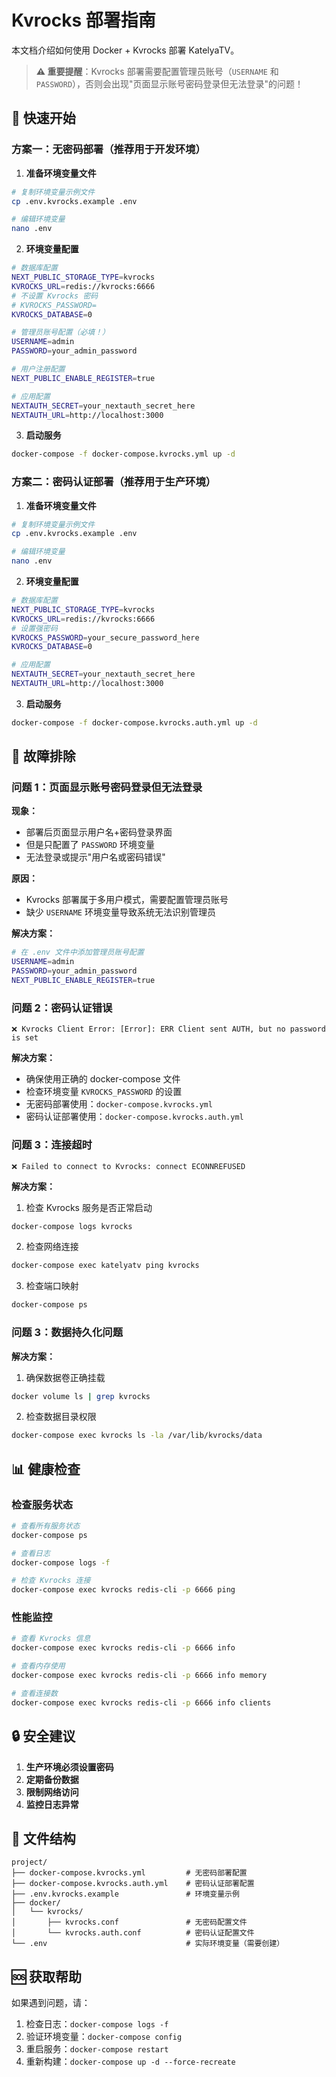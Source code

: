 # Kvrocks 部署指南

本文档介绍如何使用 Docker + Kvrocks 部署 KatelyaTV。

> **⚠️ 重要提醒**：Kvrocks 部署需要配置管理员账号（`USERNAME` 和 `PASSWORD`），否则会出现"页面显示账号密码登录但无法登录"的问题！

## 🚀 快速开始

### 方案一：无密码部署（推荐用于开发环境）

1. **准备环境变量文件**

```bash
# 复制环境变量示例文件
cp .env.kvrocks.example .env

# 编辑环境变量
nano .env
```

2. **环境变量配置**

```bash
# 数据库配置
NEXT_PUBLIC_STORAGE_TYPE=kvrocks
KVROCKS_URL=redis://kvrocks:6666
# 不设置 Kvrocks 密码
# KVROCKS_PASSWORD=
KVROCKS_DATABASE=0

# 管理员账号配置（必填！）
USERNAME=admin
PASSWORD=your_admin_password

# 用户注册配置
NEXT_PUBLIC_ENABLE_REGISTER=true

# 应用配置
NEXTAUTH_SECRET=your_nextauth_secret_here
NEXTAUTH_URL=http://localhost:3000
```

3. **启动服务**

```bash
docker-compose -f docker-compose.kvrocks.yml up -d
```

### 方案二：密码认证部署（推荐用于生产环境）

1. **准备环境变量文件**

```bash
# 复制环境变量示例文件
cp .env.kvrocks.example .env

# 编辑环境变量
nano .env
```

2. **环境变量配置**

```bash
# 数据库配置
NEXT_PUBLIC_STORAGE_TYPE=kvrocks
KVROCKS_URL=redis://kvrocks:6666
# 设置强密码
KVROCKS_PASSWORD=your_secure_password_here
KVROCKS_DATABASE=0

# 应用配置
NEXTAUTH_SECRET=your_nextauth_secret_here
NEXTAUTH_URL=http://localhost:3000
```

3. **启动服务**

```bash
docker-compose -f docker-compose.kvrocks.auth.yml up -d
```

## 🔧 故障排除

### 问题 1：页面显示账号密码登录但无法登录

**现象：**

- 部署后页面显示用户名+密码登录界面
- 但是只配置了 `PASSWORD` 环境变量
- 无法登录或提示"用户名或密码错误"

**原因：**

- Kvrocks 部署属于多用户模式，需要配置管理员账号
- 缺少 `USERNAME` 环境变量导致系统无法识别管理员

**解决方案：**

```bash
# 在 .env 文件中添加管理员账号配置
USERNAME=admin
PASSWORD=your_admin_password
NEXT_PUBLIC_ENABLE_REGISTER=true
```

### 问题 2：密码认证错误

```
❌ Kvrocks Client Error: [Error]: ERR Client sent AUTH, but no password is set
```

**解决方案：**

- 确保使用正确的 docker-compose 文件
- 检查环境变量 `KVROCKS_PASSWORD` 的设置
- 无密码部署使用：`docker-compose.kvrocks.yml`
- 密码认证部署使用：`docker-compose.kvrocks.auth.yml`

### 问题 3：连接超时

```
❌ Failed to connect to Kvrocks: connect ECONNREFUSED
```

**解决方案：**

1. 检查 Kvrocks 服务是否正常启动

```bash
docker-compose logs kvrocks
```

2. 检查网络连接

```bash
docker-compose exec katelyatv ping kvrocks
```

3. 检查端口映射

```bash
docker-compose ps
```

### 问题 3：数据持久化问题

**解决方案：**

1. 确保数据卷正确挂载

```bash
docker volume ls | grep kvrocks
```

2. 检查数据目录权限

```bash
docker-compose exec kvrocks ls -la /var/lib/kvrocks/data
```

## 📊 健康检查

### 检查服务状态

```bash
# 查看所有服务状态
docker-compose ps

# 查看日志
docker-compose logs -f

# 检查 Kvrocks 连接
docker-compose exec kvrocks redis-cli -p 6666 ping
```

### 性能监控

```bash
# 查看 Kvrocks 信息
docker-compose exec kvrocks redis-cli -p 6666 info

# 查看内存使用
docker-compose exec kvrocks redis-cli -p 6666 info memory

# 查看连接数
docker-compose exec kvrocks redis-cli -p 6666 info clients
```

## 🔒 安全建议

1. **生产环境必须设置密码**
2. **定期备份数据**
3. **限制网络访问**
4. **监控日志异常**

## 📁 文件结构

```
project/
├── docker-compose.kvrocks.yml         # 无密码部署配置
├── docker-compose.kvrocks.auth.yml    # 密码认证部署配置
├── .env.kvrocks.example               # 环境变量示例
├── docker/
│   └── kvrocks/
│       ├── kvrocks.conf               # 无密码配置文件
│       └── kvrocks.auth.conf          # 密码认证配置文件
└── .env                               # 实际环境变量（需要创建）
```

## 🆘 获取帮助

如果遇到问题，请：

1. 检查日志：`docker-compose logs -f`
2. 验证环境变量：`docker-compose config`
3. 重启服务：`docker-compose restart`
4. 重新构建：`docker-compose up -d --force-recreate`
